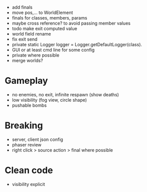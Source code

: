 - add finals
- move pos,... to WorldElement
- finals for classes, members, params
- maybe cross reference? to avoid passing member values
- todo make exit computed value
- world field rename
- fix exit send
- private static Logger logger = Logger.getDefaultLogger(class).
- GUI or at least cmd line for some config
- private where possible
- merge worlds?

# Gameplay
- no enemies, no exit, infinite respawn (show deaths)
- low visibility (fog view, circle shape)
- pushable bombs

# Breaking
- server, client json config
- phaser review
- right click > source action > final where possible

# Clean code
- visibility explicit